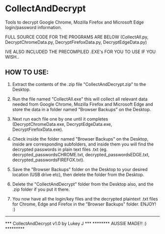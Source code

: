 # CollectAndDecrypt
Tools to decrypt Google Chrome, Mozilla Firefox and Microsoft Edge login/password information.

FULL SOURCE CODE FOR THE PROGRAMS ARE BELOW
(CollectAll.py, DecryptChromeData.py, DecryptFirefoxData.py, DecryptEdgeData.py)

IVE ALSO INCLUDED THE PRECOMPILED .EXE's FOR YOU TO USE IF YOU WISH..


HOW TO USE:
----------------------------------------------------------------

1. Extract the contents of the .zip file "CollectAndDecrypt.zip" to the Desktop.

2. Run the file named "CollectAll.exe" this will collect all relevant data needed from Google Chrome, Mozilla Firefox and Microsoft Edge and store the data in a folder named "Browser Backups" on the Desktop.

3. Next run each file one by one until it completes (DecryptChromeData.exe, DecryptEdgeData.exe, DecryptFirefoxData.exe).

4. Check inside the folder named "Browser Backups" on the Desktop, inside are corresponding subfolders, and inside them you will find the decrypted passwords in plain text files .txt (eg. decrypted_passwordsCHROME.txt, decrypted_passwordsEDGE.txt, decrypted_passwordsFIREFOX.txt).

5. Save the "Browser Backups" folder on the Desktop to your desired location (USB drive etc), then delete the folder from the Desktop.

6. Delete the "CollectAndDecrypt" folder from the Desktop also, and the .zip folder if you put it there.

7. You now have all the login/key files and the decrypted plaintext .txt files for Chrome, Edge and Firefox in the "Browser Backups" folder. ENJOY! :)
----------------------------------------------------------------

*** CollectAndDecrypt v1.0 by Lukey J ***
******** AUSSIE MADE!! :) *********
